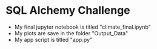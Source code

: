# SQL Alchemy Challenge
- My final jupyter notebook is titled "climate_final.ipynb"
- My plots are save in the folder "Output_Data"
- My app script is titled "app.py"